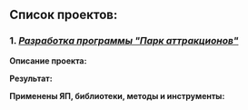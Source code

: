 ## Список проектов:

### 1. [*Разработка программы "Парк аттракционов"*](https://github.com/olegumnov44/DataScience/tree/master/001%20auto_price_prediction)
**Описание проекта:**


**Результат:**


**Применены ЯП, библиотеки, методы и инструменты:**

